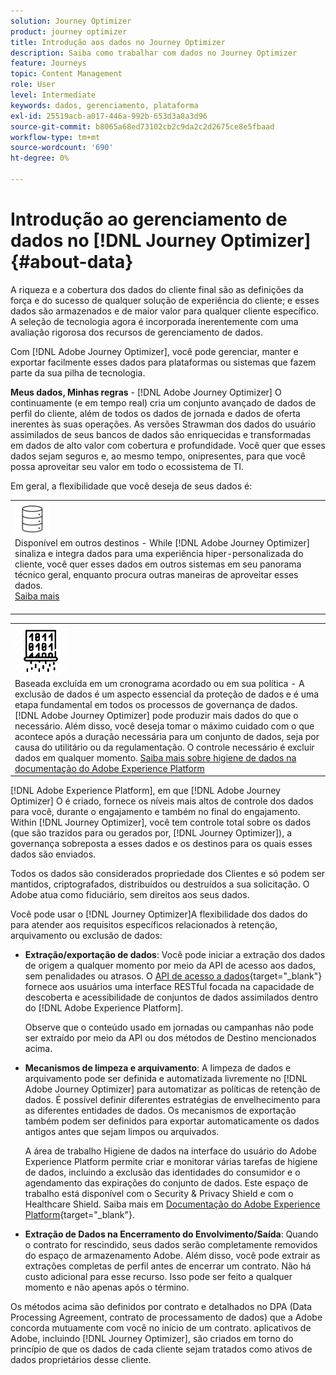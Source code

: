 ```yaml
---
solution: Journey Optimizer
product: journey optimizer
title: Introdução aos dados no Journey Optimizer
description: Saiba como trabalhar com dados no Journey Optimizer
feature: Journeys
topic: Content Management
role: User
level: Intermediate
keywords: dados, gerenciamento, plataforma
exl-id: 25519acb-a017-446a-992b-653d3a8a3d96
source-git-commit: b8065a68ed73102cb2c9da2c2d2675ce8e5fbaad
workflow-type: tm+mt
source-wordcount: '690'
ht-degree: 0%

---
```


# Introdução ao gerenciamento de dados no [!DNL Journey Optimizer] {#about-data}

A riqueza e a cobertura dos dados do cliente final são as definições da força e do sucesso de qualquer solução de experiência do cliente; e esses dados são armazenados e de maior valor para qualquer cliente específico. A seleção de tecnologia agora é incorporada inerentemente com uma avaliação rigorosa dos recursos de gerenciamento de dados.

Com [!DNL Adobe Journey Optimizer], você pode gerenciar, manter e exportar facilmente esses dados para plataformas ou sistemas que fazem parte da sua pilha de tecnologia.

**Meus dados, Minhas regras** - [!DNL Adobe Journey Optimizer] O continuamente (e em tempo real) cria um conjunto avançado de dados de perfil do cliente, além de todos os dados de jornada e dados de oferta inerentes às suas operações. As versões Strawman dos dados do usuário assimilados de seus bancos de dados são enriquecidas e transformadas em dados de alto valor com cobertura e profundidade. Você quer que esses dados sejam seguros e, ao mesmo tempo, onipresentes, para que você possa aproveitar seu valor em todo o ecossistema de TI.

Em geral, a flexibilidade que você deseja de seus dados é:


<table style="table-layout:fixed">
<tr style="border: 0;">
  <td>
    <div><img alt="destinos" src="assets/do-not-localize/dest.png" /> 
    <br>Disponível em outros destinos - While [!DNL Adobe Journey Optimizer] sinaliza e integra dados para uma experiência hiper-personalizada do cliente, você quer esses dados em outros sistemas em seu panorama técnico geral, enquanto procura outras maneiras de aproveitar esses dados.
    <div>
     <a href="../start/ajo-integrations.md">Saiba mais</a></div>
    </div>
    <br>
  </td>
</tr>
</table>

<!--td>
    <div><img alt="retention" src="assets/do-not-localize/retention.png" />  
    <br>Retained for a stipulated duration – Industry or regional regulations (such as GDPR or CCPA) or internal data governance policies stipulate how long or how short a duration, data needs to be maintained or archived in Adobe Experience Platform Data Lake. <a href="../privacy/get-started-privacy.md">Learn more</a></div>
  </td>
</tr>
<tr style="border: 0;"-->
<table style="table-layout:fixed">
<tr style="border: 0;">
  <td>
    <div><img alt="política" src="assets/do-not-localize/policy.png" /> 
    <br>Baseada excluída em um cronograma acordado ou em sua política - A exclusão de dados é um aspecto essencial da proteção de dados e é uma etapa fundamental em todos os processos de governança de dados. [!DNL Adobe Journey Optimizer] pode produzir mais dados do que o necessário. Além disso, você deseja tomar o máximo cuidado com o que acontece após a duração necessária para um conjunto de dados, seja por causa do utilitário ou da regulamentação. O controle necessário é excluir dados em qualquer momento. <a href="https://experienceleague.adobe.com/docs/experience-platform/hygiene/ui/overview.html">Saiba mais sobre higiene de dados na documentação do Adobe Experience Platform</a></div>
  </td>
</tr>
</table>

[!DNL Adobe Experience Platform], em que [!DNL Adobe Journey Optimizer] O é criado, fornece os níveis mais altos de controle dos dados para você, durante o engajamento e também no final do engajamento. Within [!DNL Journey Optimizer], você tem controle total sobre os dados (que são trazidos para ou gerados por, [!DNL Journey Optimizer]), a governança sobreposta a esses dados e os destinos para os quais esses dados são enviados.

Todos os dados são considerados propriedade dos Clientes e só podem ser mantidos, criptografados, distribuídos ou destruídos a sua solicitação. O Adobe atua como fiduciário, sem direitos aos seus dados.

Você pode usar o [!DNL Journey Optimizer]A flexibilidade dos dados do para atender aos requisitos específicos relacionados à retenção, arquivamento ou exclusão de dados:

* **Extração/exportação de dados**: Você pode iniciar a extração dos dados de origem a qualquer momento por meio da API de acesso aos dados, sem penalidades ou atrasos. O [API de acesso a dados](https://experienceleague.adobe.com/docs/experience-platform/data-access/api.html){target="_blank"} fornece aos usuários uma interface RESTful focada na capacidade de descoberta e acessibilidade de conjuntos de dados assimilados dentro do [!DNL Adobe Experience Platform]. <!--In the future (on roadmap), you can use file-based destinations to export and migrate log data from Adobe Journey Optimizer. -->

   Observe que o conteúdo usado em jornadas ou campanhas não pode ser extraído por meio da API ou dos métodos de Destino mencionados acima.

<!--
* **Profile Service Data Retention**: For Behavioral and Time series data appended to any Profile, you may choose to use Journey Optimizer’s default setting of retaining this data for up to 30 days from the date of its addition to a Profile, or until an alternative time-period selected by the you. The time that Adobe keeps this data varies from contract to contract, and is outlined in an organization’s data retention policy.

  Learn more about Experience Event expirations in [Adobe Experience Platform documentation](https://experienceleague.adobe.com/docs/experience-platform/profile/event-expirations.html){target="_blank"}.
-->

* **Mecanismos de limpeza e arquivamento**: A limpeza de dados e arquivamento pode ser definida e automatizada livremente no [!DNL Adobe Journey Optimizer] para automatizar as políticas de retenção de dados. É possível definir diferentes estratégias de envelhecimento para as diferentes entidades de dados. Os mecanismos de exportação também podem ser definidos para exportar automaticamente os dados antigos antes que sejam limpos ou arquivados.

   A área de trabalho Higiene de dados na interface do usuário do Adobe Experience Platform permite criar e monitorar várias tarefas de higiene de dados, incluindo a exclusão das identidades do consumidor e o agendamento das expirações do conjunto de dados. Este espaço de trabalho está disponível com o Security &amp; Privacy Shield e com o Healthcare Shield. Saiba mais em [Documentação do Adobe Experience Platform](https://experienceleague.adobe.com/docs/experience-platform/hygiene/ui/overview.html){target="_blank"}.

<!--
* **Data Lake and Deletions**: Customer Data stored in the Data Lake can be retained by Journey Optimizer:
    
    * for 7 days to facilitate the onboarding of Customer Data into the Profile Services, after which it may be permanently deleted, or
    * until chosen to be deleted by you

-->

* **Extração de Dados na Encerramento do Envolvimento/Saída**: Quando o contrato for rescindido, seus dados serão completamente removidos do espaço de armazenamento Adobe. Além disso, você pode extrair as extrações completas de perfil antes de encerrar um contrato. Não há custo adicional para esse recurso. Isso pode ser feito a qualquer momento e não apenas após o término.

Os métodos acima são definidos por contrato e detalhados no DPA (Data Processing Agreement, contrato de processamento de dados) que a Adobe concorda mutuamente com você no início de um contrato. aplicativos de Adobe, incluindo [!DNL Journey Optimizer], são criados em torno do princípio de que os dados de cada cliente sejam tratados como ativos de dados proprietários desse cliente.
